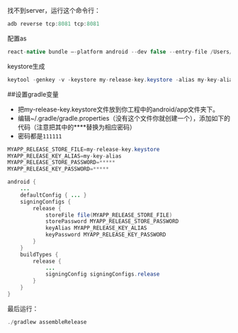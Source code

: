 
找不到server，运行这个命令行：

```java
adb reverse tcp:8081 tcp:8081
```

配置as

```java
react-native bundle –-platform android --dev false --entry-file /Users/lixinkun/Codes/React/react-native-demo1/demo1/index.android.js --bundle-output /Users/lixinkun/Codes/React/react-native-demo1/demo1/android/app/src/main/assets/index.android.bundle --sourcemap-output /Users/lixinkun/Codes/React/react-native-demo1/demo1/android/app/src/main/assets/index.android.map –-assets-dest /Users/lixinkun/Codes/React/react-native-demo1/demo1/android/app/src/main/res/
```

keystore生成

```java
keytool -genkey -v -keystore my-release-key.keystore -alias my-key-alias -keyalg RSA -keysize 2048 -validity 10000
```

##设置gradle变量
* 把my-release-key.keystore文件放到你工程中的android/app文件夹下。
* 编辑~/.gradle/gradle.properties（没有这个文件你就创建一个），添加如下的代码（注意把其中的****替换为相应密码）
* 密码都是`111111`
```java
MYAPP_RELEASE_STORE_FILE=my-release-key.keystore
MYAPP_RELEASE_KEY_ALIAS=my-key-alias
MYAPP_RELEASE_STORE_PASSWORD=*****
MYAPP_RELEASE_KEY_PASSWORD=*****
```

```java
android {
    ...
    defaultConfig { ... }
    signingConfigs {
        release {
            storeFile file(MYAPP_RELEASE_STORE_FILE)
            storePassword MYAPP_RELEASE_STORE_PASSWORD
            keyAlias MYAPP_RELEASE_KEY_ALIAS
            keyPassword MYAPP_RELEASE_KEY_PASSWORD
        }
    }
    buildTypes {
        release {
            ...
            signingConfig signingConfigs.release
        }
    }
}
```

最后运行：
```java
./gradlew assembleRelease
```
